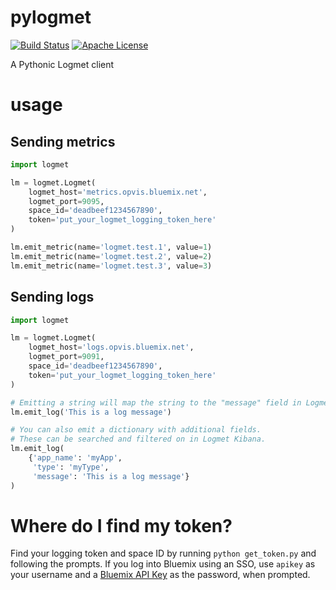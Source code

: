 # pylogmet

[![Build Status](https://travis-ci.org/locke105/pylogmet.svg?branch=master)](https://travis-ci.org/locke105/pylogmet)
[![Apache License](http://img.shields.io/badge/license-APACHE2-blue.svg)](https://www.apache.org/licenses/LICENSE-2.0.html)

A Pythonic Logmet client

# usage

## Sending metrics
```python
import logmet

lm = logmet.Logmet(
    logmet_host='metrics.opvis.bluemix.net',
    logmet_port=9095,
    space_id='deadbeef1234567890',
    token='put_your_logmet_logging_token_here'
)

lm.emit_metric(name='logmet.test.1', value=1)
lm.emit_metric(name='logmet.test.2', value=2)
lm.emit_metric(name='logmet.test.3', value=3)
```

## Sending logs
```python
import logmet

lm = logmet.Logmet(
    logmet_host='logs.opvis.bluemix.net',
    logmet_port=9091,
    space_id='deadbeef1234567890',
    token='put_your_logmet_logging_token_here'
)

# Emitting a string will map the string to the "message" field in Logmet Kibana
lm.emit_log('This is a log message')

# You can also emit a dictionary with additional fields.
# These can be searched and filtered on in Logmet Kibana.
lm.emit_log(
    {'app_name': 'myApp',
     'type': 'myType',
     'message': 'This is a log message'}
)
```

# Where do I find my token?

Find your logging token and space ID by running `python get_token.py` and
following the prompts. If you log into Bluemix using an SSO, use `apikey`
as your username and a [Bluemix API Key](https://console.bluemix.net/iam/#/apikeys)
as the password, when prompted.
